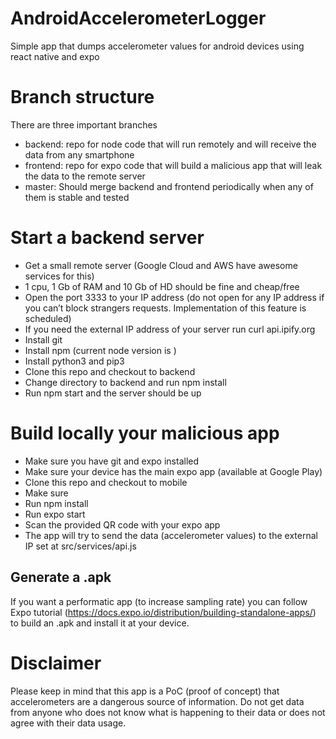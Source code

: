 # AndroidAccelerometerLogger
Simple app that dumps accelerometer values for android devices using react native and expo

# Branch structure
There are three important branches 
- backend: repo for node code that will run remotely and will receive the data from any smartphone
- frontend: repo for expo code that will build a malicious app that will leak the data to the remote server
- master: Should merge backend and frontend periodically when any of them is stable and tested

# Start a backend server
- Get a small remote server (Google Cloud and AWS have awesome services for this)
- 1 cpu, 1 Gb of RAM and 10 Gb of HD should be fine and cheap/free
- Open the port 3333 to your IP address (do not open for any IP address if you can’t block strangers requests. Implementation of this feature is scheduled)
- If you need the external IP address of your server run curl api.ipify.org
- Install git
- Install npm (current node version is )
- Install python3 and pip3
- Clone this repo and checkout to backend
- Change directory to backend and run npm install
- Run npm start and the server should be up

# Build locally your malicious app
- Make sure you have git and expo installed
- Make sure your device has the main expo app (available at Google Play)
- Clone this repo and checkout to mobile
- Make sure
- Run npm install
- Run expo start
- Scan the provided QR code with your expo app
- The app will try to send the data (accelerometer values) to the external IP set at src/services/api.js

## Generate a .apk
If you want a performatic app (to increase  sampling rate) you can follow Expo tutorial (https://docs.expo.io/distribution/building-standalone-apps/) to build an .apk and install it at your device.

# Disclaimer
Please keep in mind that this app is a PoC (proof of concept) that accelerometers are a dangerous source of information. Do not get data from anyone who does not know what is happening to their data or does not agree with their data usage.
